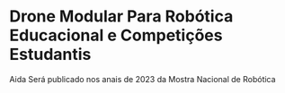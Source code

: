 # Drone Modular Para Robótica Educacional e Competições Estudantis

Aida Será publicado nos anais de 2023 da Mostra Nacional de Robótica